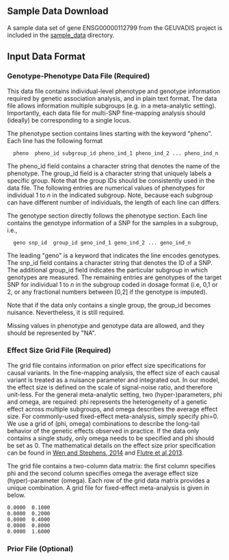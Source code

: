 

## Sample Data Download

A sample data set of gene ENSG00000112799 from the GEUVADIS project is included in the [sample_data](sample_data/) directory.


## Input Data Format

### Genotype-Phenotype Data File (Required)

This data file contains individual-level phenotype and genotype information required by genetic association analysis, and in plain text format. The data file allows information multiple subgroups (e.g. in a meta-analytic setting). Importantly, each data file for multi-SNP fine-mapping analysis should (ideally) be corresponding to a single locus.

The phenotype section contains lines starting with the keyword "pheno". Each line has the following format
```
  pheno  pheno_id subgroup_id pheno_ind_1 pheno_ind_2 ... pheno_ind_n
```  
The pheno\_id field contains a character string that denotes the name of the phenotype. The group\_id field is a character string that uniquely labels a specific group. Note that the group IDs should be consistently used in the data file. The following entries are numerical values of phenotypes for individual 1 to _n_ in the indicated subgroup. Note, because each subgroup can have different number of individuals, the length of each line can differs.

  
The genotype section directly follows the phenotype section. Each line contains the genotype information of a SNP for the samples in a subgroup, i.e.,
```
  geno snp_id  group_id geno_ind_1 geno_ind_2 ... geno_ind_n
```
The leading "geno" is a keyword that indicates the line encodes genotypes. The snp\_id field contains a character string that denotes the ID of a SNP. The additional group_id field indicates the particular subgroup in which genotypes are measured. The remaining entries are genotypes of the target SNP for individual 1 to _n_ in the subgroup coded in dosage format (i.e, 0,1 or 2, or any fractional numbers between [0,2] if the genotype is imputed). 

Note that if the data only contains a single group, the group\_id becomes nuisance. Nevertheless, it is still required.

Missing values in phenotype and genotype data are allowed, and they should be represented by "NA".




### Effect Size Grid File (Required)

The grid file contains information on prior effect size specifications for causal variants. In the fine-mapping analysis, the effect size of each causal variant is treated as a nuisance parameter and integrated out. In our model, the effect size is defined on the scale of signal-noise ratio, and therefore unit-less. For the general meta-analytic setting, two (hyper-)parameters, phi and omega, are required: phi represents the heterogeneity of a genetic effect across multiple subgroups, and omega describes the average effect size. For commonly-used fixed-effect meta-analysis, simply specify phi=0. We use a grid of (phi, omega) combinations to describe the long-tail behavior of the genetic effects observed in practice. If the data only contains a single study, only omega needs to be specified and phi should be set as 0. The mathematical details on the effect size prior specification can be found in [Wen and Stephens, 2014](http://projecteuclid.org/euclid.aoas/1396966283) and [Flutre et al,2013](http://journals.plos.org/plosgenetics/article?id=10.1371/journal.pgen.1003486). 

The grid file contains a two-column data matrix: the first column  specifies phi and the second column specifies omega the average effect size (hyper)-parameter (omega). Each row of the grid data matrix provides a unique combination. A grid file for fixed-effect meta-analysis is given in below.    

```
0.0000  0.1000
0.0000  0.2000
0.0000  0.4000
0.0000  0.8000
0.0000  1.6000
```


### Prior File (Optional)

